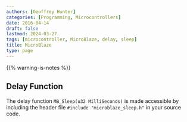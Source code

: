 ```yaml
---
authors: [Geoffrey Hunter]
categories: [Programming, Microcontrollers]
date: 2016-04-14
draft: false
lastmod: 2024-03-27
tags: [microcontroller, MicroBlaze, delay, sleep]
title: MicroBlaze
type: page
---
```


{{% warning-is-notes %}}

## Delay Function

The delay function `MB_Sleep(u32 MilliSeconds)` is made accessible by including the header file `#include "microblaze_sleep.h"` in your source code.
